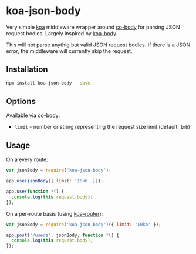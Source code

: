 koa-json-body
=============

Very simple [koa](https://github.com/koajs/koa) middleware wrapper around [co-body](https://github.com/visionmedia/co-body) for parsing JSON request bodies. Largely inspired by [koa-body](https://github.com/dlau/koa-body).

This will not parse anythig but valid JSON request bodies.  If there is a JSON error, the middleware will currently skip the request.

Installation
------------

```bash
npm install koa-json-body --save
```

Options
-------

Available via [co-body](https://github.com/visionmedia/co-body):

* `limit` - number or string representing the request size limit (default: `1mb`)

Usage
-----

On a every route:

```javascript
var jsonBody = require('koa-json-body');

app.use(jsonBody({ limit: '10kb' }));

app.use(function *() {
  console.log(this.request.body);
});
```

On a per-route basis (using [koa-router](https://github.com/alexmingoia/koa-router)):

```javascript
var jsonBody = require('koa-json-body')({ limit: '10kb' });

app.post('/users', jsonBody, function *() {
  console.log(this.request.body);
});
```

